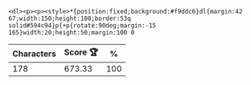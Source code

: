 `<dl><p><p><style>*{position:fixed;background:#f9ddc6}dl{margin:42 67;width:150;height:100;border:53q solid#594c94}p{+p{rotate:90deg;margin:-15 165}width:20;height:50;margin:100 0`

| Characters | Score 🏆 | %   |
| ---------- | -------- | --- |
| 178        | 673.33   | 100 |
